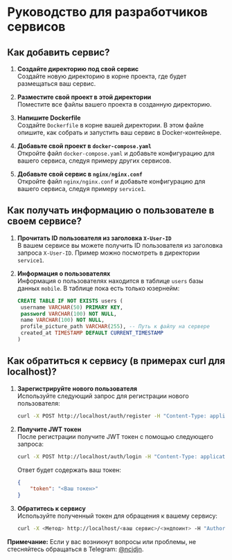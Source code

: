 # Руководство для разработчиков сервисов

## Как добавить сервис?

1. **Создайте директорию под свой сервис**  
   Создайте новую директорию в корне проекта, где будет размещаться ваш сервис.

2. **Разместите свой проект в этой директории**  
   Поместите все файлы вашего проекта в созданную директорию.

3. **Напишите Dockerfile**  
   Создайте `Dockerfile` в корне вашей директории. В этом файле опишите, как собрать и запустить ваш сервис в Docker-контейнере.

4. **Добавьте свой проект в `docker-compose.yaml`**  
   Откройте файл `docker-compose.yaml` и добавьте конфигурацию для вашего сервиса, следуя примеру других сервисов.

5. **Добавьте свой сервис в `nginx/nginx.conf`**  
   Откройте файл `nginx/nginx.conf` и добавьте конфигурацию для вашего сервиса, следуя примеру `service1`.


## Как получать информацию о пользователе в своем сервисе?

1. **Прочитать ID пользователя из заголовка `X-User-ID`**  
   В вашем сервисе вы можете получить ID пользователя из заголовка запроса `X-User-ID`. Пример можно посмотреть в директории `service1`.

2. **Информация о пользователях**  
   Информация о пользователях находится в таблице `users` базы данных `mobile`. В таблице пока есть только юзернейм:

   ```sql
   CREATE TABLE IF NOT EXISTS users (
    username VARCHAR(50) PRIMARY KEY,
    password VARCHAR(100) NOT NULL,
    name VARCHAR(100) NOT NULL,
    profile_picture_path VARCHAR(255), -- Путь к файлу на сервере
    created_at TIMESTAMP DEFAULT CURRENT_TIMESTAMP
   )
   ```
## Как обратиться к сервису (в примерах curl для localhost)?
1. **Зарегистрируйте нового пользователя**  
   Используйте следующий запрос для регистрации нового пользователя:
    ```bash
   curl -X POST http://localhost/auth/register -H "Content-Type: application/json" -d '{"username": "user", "password": "password", "name" : "Ivan"}'
   ```
2. **Получите JWT токен**   
    После регистрации получите JWT токен с помощью следующего запроса:
    ```bash
    curl -X POST http://localhost/auth/login -H "Content-Type: application/json" -d '{"username": "user", "password": "password"}'
    ```
    
    Ответ будет содержать ваш токен:
    ```json
    {
        "token": "<Ваш токен>"
    }
    ```
3. **Обратитесь к сервису**     
    Используйте полученный токен для обращения к вашему сервису:
    ```bash
    curl -X <Метод> http://localhost/<ваш сервис>/<эндпоинт> -H "Authorization: Bearer <Ваш токен>"
    ```
**Примечание:** Если у вас возникнут вопросы или проблемы, не стесняйтесь обращаться в Telegram: [@ncjdjn](https://t.me/ncjdjn).
